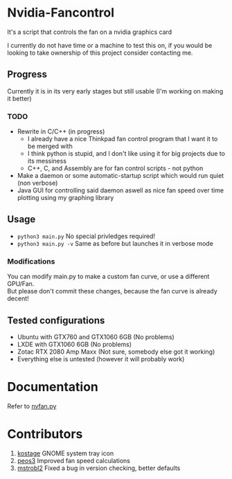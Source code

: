 # Nvidia-Fancontrol
It's a script that controls the fan on a nvidia graphics card

I currently do not have time or a machine to test this on, if you would be looking to take ownership of this project consider contacting me.

## Progress
Currently it is in its very early stages but still usable
(I'm working on making it better)
### TODO
- Rewrite in C/C++ (in progress)
  - I already have a nice Thinkpad fan control program that I want it to be merged with
  - I think python is stupid, and I don't like using it for big projects due to its messiness
  - C++, C, and Assembly are for fan control scripts - not python
- Make a daemon or some automatic-startup script which would run quiet (non verbose)
- Java GUI for controlling said daemon aswell as nice fan speed over time plotting using my graphing library

## Usage
- `python3 main.py` No special privledges required!
- `python3 main.py -v` Same as before but launches it in verbose mode
### Modifications
You can modify main.py to make a custom fan curve, or use a different GPU/Fan.<br>
But please don't commit these changes, because the fan curve is already decent!

## Tested configurations
- Ubuntu with GTX760 and GTX1060 6GB (No problems)
- LXDE with GTX1060 6GB (No problems)
- Zotac RTX 2080 Amp Maxx (Not sure, somebody else got it working)
- Everything else is untested (however it will probably work)

# Documentation
Refer to [nvfan.py](https://github.com/abc123me/Nividia-Fancontrol/blob/master/nvfan.py)

# Contributors 
1. [kostage](https://github.com/kostage) GNOME system tray icon
2. [peos3](https://github.com/peos3) Improved fan speed calculations
3. [mstrobl2](https://github.com/mstrobl2) Fixed a bug in version checking, better defaults
